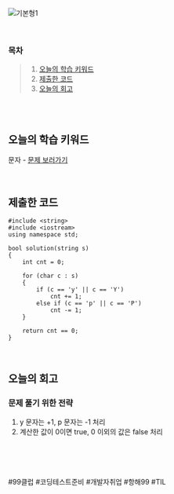![기본형1](https://github.com/user-attachments/assets/1a760eef-6a23-4d53-bf1c-c5a1b4c4732a)

<br>

### 목차
> 1. [오늘의 학습 키워드](#오늘의-학습-키워드)
> 2. [제출한 코드](#제출한-코드)
> 3. [오늘의 회고](#오늘의-회고)

<br><br>

## 오늘의 학습 키워드
문자 - [문제 보러가기](https://school.programmers.co.kr/learn/courses/30/lessons/12916)
  
<br>

## 제출한 코드
```
#include <string>
#include <iostream>
using namespace std;

bool solution(string s)
{
    int cnt = 0;
    
    for (char c : s)
    {
        if (c == 'y' || c == 'Y')
            cnt += 1;
        else if (c == 'p' || c == 'P')
            cnt -= 1;
    }

    return cnt == 0;
}
```

<br>

## 오늘의 회고
### 문제 풀기 위한 전략
1. y 문자는 +1, p 문자는 -1 처리<br>
2. 계산한 값이 0이면 true, 0 이외의 값은 false 처리<br>

<br>    
<br>
<br>
<br>
#99클럽 #코딩테스트준비 #개발자취업 #항해99 #TIL
